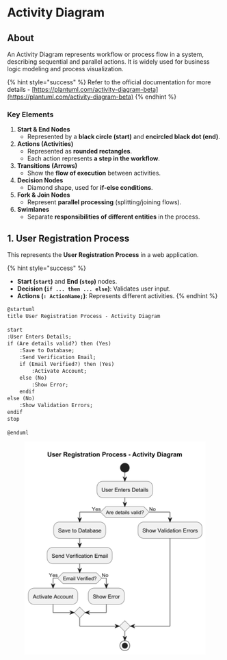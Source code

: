 # Activity Diagram

## About

An Activity Diagram represents workflow or process flow in a system, describing sequential and parallel actions. It is widely used for business logic modeling and process visualization.

{% hint style="success" %}
Refer to the official documentation for more details - [https://plantuml.com/activity-diagram-beta](https://plantuml.com/activity-diagram-beta)
{% endhint %}

### **Key Elements**

1. **Start & End Nodes**
   * Represented by a **black circle (start)** and **encircled black dot (end)**.
2. **Actions (Activities)**&#x20;
   * Represented as **rounded rectangles**.
   * Each action represents **a step in the workflow**.
3. **Transitions (Arrows)**&#x20;
   * Show the **flow of execution** between activities.
4. **Decision Nodes**&#x20;
   * Diamond shape, used for **if-else conditions**.
5. **Fork & Join Nodes**&#x20;
   * Represent **parallel processing** (splitting/joining flows).
6. **Swimlanes**&#x20;
   * Separate **responsibilities of different entities** in the process.



## 1. User Registration Process

This represents the **User Registration Process** in a web application.

{% hint style="success" %}
* **Start (`start`)** and **End (`stop`)** nodes.
* **Decision (`if ... then ... else`)**: Validates user input.
* **Actions (`: ActionName;`)**: Represents different activities.
{% endhint %}

```plant-uml
@startuml
title User Registration Process - Activity Diagram

start
:User Enters Details;
if (Are details valid?) then (Yes)
    :Save to Database;
    :Send Verification Email;
    if (Email Verified?) then (Yes)
        :Activate Account;
    else (No)
        :Show Error;
    endif
else (No)
    :Show Validation Errors;
endif
stop

@enduml
```

<figure><img src="../../../../.gitbook/assets/plantuml-activity-diagram-1.png" alt=""><figcaption></figcaption></figure>









